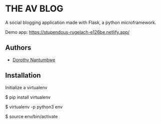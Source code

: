 
# THE AV BLOG

A social blogging application made with Flask, a python microframework.

Demo app: https://stupendous-rugelach-e126be.netlify.app/


## Authors

- [Dorothy Nantumbwe](https://www.github.com/Doro256)


## Installation
Initialize a virtualenv

$ pip install virtualenv

$ virtualenv -p python3 env

$ source env/bin/activate

